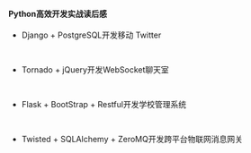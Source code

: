 #### **Python高效开发实战读后感**
* Django + PostgreSQL开发移动 Twitter

```


```


* Tornado + jQuery开发WebSocket聊天室

```


```


* Flask + BootStrap + Restful开发学校管理系统

```


```


* Twisted + SQLAlchemy + ZeroMQ开发跨平台物联网消息网关

```


```
